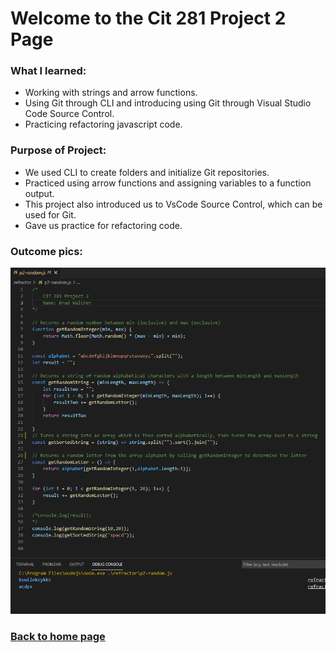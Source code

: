 # Welcome to the Cit 281 Project 2 Page

### What I learned:

- Working with strings and arrow functions.
- Using Git through CLI and introducing using Git through Visual Studio Code Source Control.
- Practicing refactoring javascript code.

### Purpose of Project:

- We used CLI to create folders and initialize Git repositories.
- Practiced using arrow functions and assigning variables to a function output.
- This project also introduced us to VsCode Source Control, which can be used for Git.
- Gave us practice for refactoring code.

### Outcome pics:

![output](outputP2.png)

### [**Back to home page**](https://uo-cit-itsbread33.github.io/ItsBread33.github.io/)
